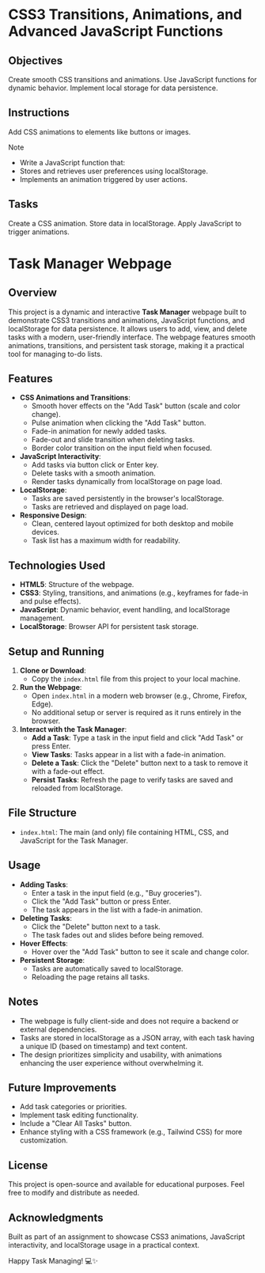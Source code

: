 # CSS3 Transitions, Animations, and Advanced JavaScript Functions

## Objectives

Create smooth CSS transitions and animations.
Use JavaScript functions for dynamic behavior.
Implement local storage for data persistence.

## Instructions
Add CSS animations to elements like buttons or images.

>[!NOTE]
> - Write a JavaScript function that:
> - Stores and retrieves user preferences using localStorage.
> - Implements an animation triggered by user actions.

## Tasks

Create a CSS animation.
Store data in localStorage.
Apply JavaScript to trigger animations.

# Task Manager Webpage

## Overview
This project is a dynamic and interactive **Task Manager** webpage built to demonstrate CSS3 transitions and animations, JavaScript functions, and localStorage for data persistence. It allows users to add, view, and delete tasks with a modern, user-friendly interface. The webpage features smooth animations, transitions, and persistent task storage, making it a practical tool for managing to-do lists.

## Features
- **CSS Animations and Transitions**:
  - Smooth hover effects on the "Add Task" button (scale and color change).
  - Pulse animation when clicking the "Add Task" button.
  - Fade-in animation for newly added tasks.
  - Fade-out and slide transition when deleting tasks.
  - Border color transition on the input field when focused.
- **JavaScript Interactivity**:
  - Add tasks via button click or Enter key.
  - Delete tasks with a smooth animation.
  - Render tasks dynamically from localStorage on page load.
- **LocalStorage**:
  - Tasks are saved persistently in the browser's localStorage.
  - Tasks are retrieved and displayed on page load.
- **Responsive Design**:
  - Clean, centered layout optimized for both desktop and mobile devices.
  - Task list has a maximum width for readability.

## Technologies Used
- **HTML5**: Structure of the webpage.
- **CSS3**: Styling, transitions, and animations (e.g., keyframes for fade-in and pulse effects).
- **JavaScript**: Dynamic behavior, event handling, and localStorage management.
- **LocalStorage**: Browser API for persistent task storage.

## Setup and Running
1. **Clone or Download**:
   - Copy the `index.html` file from this project to your local machine.
2. **Run the Webpage**:
   - Open `index.html` in a modern web browser (e.g., Chrome, Firefox, Edge).
   - No additional setup or server is required as it runs entirely in the browser.
3. **Interact with the Task Manager**:
   - **Add a Task**: Type a task in the input field and click "Add Task" or press Enter.
   - **View Tasks**: Tasks appear in a list with a fade-in animation.
   - **Delete a Task**: Click the "Delete" button next to a task to remove it with a fade-out effect.
   - **Persist Tasks**: Refresh the page to verify tasks are saved and reloaded from localStorage.

## File Structure
- `index.html`: The main (and only) file containing HTML, CSS, and JavaScript for the Task Manager.

## Usage
- **Adding Tasks**:
  - Enter a task in the input field (e.g., "Buy groceries").
  - Click the "Add Task" button or press Enter.
  - The task appears in the list with a fade-in animation.
- **Deleting Tasks**:
  - Click the "Delete" button next to a task.
  - The task fades out and slides before being removed.
- **Hover Effects**:
  - Hover over the "Add Task" button to see it scale and change color.
- **Persistent Storage**:
  - Tasks are automatically saved to localStorage.
  - Reloading the page retains all tasks.

## Notes
- The webpage is fully client-side and does not require a backend or external dependencies.
- Tasks are stored in localStorage as a JSON array, with each task having a unique ID (based on timestamp) and text content.
- The design prioritizes simplicity and usability, with animations enhancing the user experience without overwhelming it.

## Future Improvements
- Add task categories or priorities.
- Implement task editing functionality.
- Include a "Clear All Tasks" button.
- Enhance styling with a CSS framework (e.g., Tailwind CSS) for more customization.

## License
This project is open-source and available for educational purposes. Feel free to modify and distribute as needed.

## Acknowledgments
Built as part of an assignment to showcase CSS3 animations, JavaScript interactivity, and localStorage usage in a practical context.

Happy Task Managing! 💻✨
